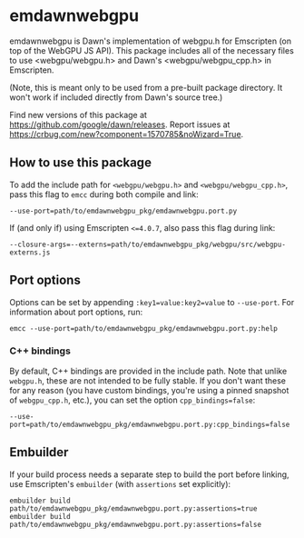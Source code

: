 # emdawnwebgpu

emdawnwebgpu is Dawn's implementation of webgpu.h for Emscripten (on top of the
WebGPU JS API). This package includes all of the necessary files to use
<webgpu/webgpu.h> and Dawn's <webgpu/webgpu_cpp.h> in Emscripten.

(Note, this is meant only to be used from a pre-built package directory.
It won't work if included directly from Dawn's source tree.)

Find new versions of this package at <https://github.com/google/dawn/releases>.
Report issues at <https://crbug.com/new?component=1570785&noWizard=True>.

## How to use this package

To add the include path for `<webgpu/webgpu.h>` and `<webgpu/webgpu_cpp.h>`,
pass this flag to `emcc` during both compile and link:

    --use-port=path/to/emdawnwebgpu_pkg/emdawnwebgpu.port.py

If (and only if) using Emscripten `<=4.0.7`, also pass this flag during link:

    --closure-args=--externs=path/to/emdawnwebgpu_pkg/webgpu/src/webgpu-externs.js

## Port options

Options can be set by appending `:key1=value:key2=value` to `--use-port`.
For information about port options, run:

    emcc --use-port=path/to/emdawnwebgpu_pkg/emdawnwebgpu.port.py:help

### C++ bindings

By default, C++ bindings are provided in the include path. Note that unlike
`webgpu.h`, these are not intended to be fully stable. If you don't want these
for any reason (you have custom bindings, you're using a pinned snapshot of
`webgpu_cpp.h`, etc.), you can set the option `cpp_bindings=false`:

    --use-port=path/to/emdawnwebgpu_pkg/emdawnwebgpu.port.py:cpp_bindings=false

## Embuilder

If your build process needs a separate step to build the port before linking,
use Emscripten's `embuilder` (with `assertions` set explicitly):

    embuilder build path/to/emdawnwebgpu_pkg/emdawnwebgpu.port.py:assertions=true
    embuilder build path/to/emdawnwebgpu_pkg/emdawnwebgpu.port.py:assertions=false
